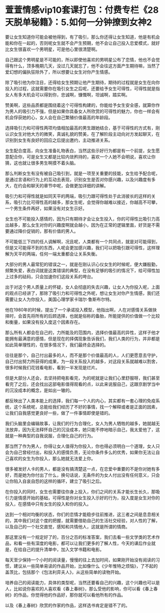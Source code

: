 # 萱萱情感vip10套课打包：付费专栏《28天脱单秘籍》：5.如何一分钟撩到女神2

要让女生知道你可能会被他得到，有了吸引，那么你还得让女生知道，他是有机会能和你在一起的，否则呢女生就不会产生预期，他不会让自己投入恋爱模式，就好比女生很喜欢一个男明星，可是他心里很清楚啊。

自己跟这个男明星是不可能的，所以即使他喜欢的男明星公布了恋情，他也不会觉得有什么，顶多晚期几天，没过几天就忘了，他不会往这方面产生期待嘛，当然了爱幻想的偏执狂除外了，所以想要让女生对你产生情感。

除了吸引他为你注目，还得给女生预期让他产生期待，期待的过程就是女生在向你投入的过程，这就需要你在吸引女生之后呢，还要给予女生可得性，可得性就是指女人有多大机会可以得到你，忠诚啊，慷慨啊，坦诚啊，踏实啊。

赞美啊，这些品质都是围绕着这个可得性构建的，你能给予女生安全感，就算你作为男人的吸引力不强，但是如果你具备女人所欣赏的可得性的魅力，你也一样会有机会俘获她的心，女人会在自己繁殖价值最高的年龄段。

选择吸引力和可得性两项均值相加最高的男生跟她结合，基于可得性的方式有，刚认识女生对他大方的微笑，真诚礼貌的赞美，在了解阶段主动向对方发起聊天，在识别到女生有良好的回应之后提出邀约，主动推进关系。

女生配合度高，向女生准备礼物表白，当然这些示好行为都是有一个前提，女生愿意配合你，可是女生又都是比较内敛矜持的，喜欢一个人她不会明说，喜欢让你猜，这也就让很多男生啊摸不着头脑。

那么判断女生有没有被自己吸引到，就是一项至关重要的技能，女生给予配合呢，是通过言语和行为上的互动去表现，识别女生是否对你感兴趣，以及兴趣度有多大，在约会和聊天的章节中呢，会做更加详细的讲解。

吸引力和可得性就是如同天平的两端，吸引力跟可得性处于此消彼长的这样的关系，吸引力比可得性高的越多，那女生呢，会觉得你越难以接近，你越高不可攀，一个男生条件再好，如果没有对女生示好。

女生也不可能投入感情的，因为只有期待才会让女生投入，你的可得性比吸引力高出越多，那么女生对你的兴趣度啊就会越小，因为在正常的逻辑里面，好货是不需要通过降价促销的，那有价值的男人。

不可能低三下四的任人调解啊，况且呢，人类都有一个共同点，就是对可能得到，但是又可能得不到的东西，人呢会更加感兴趣，我们可以把吸引跟可得性，这样理解为天平的两端，任何一端太重都会让关系失衡。

大部分的男人最常犯的错误之一，就是在刚认识心仪女生的时候呢，便大嫌殷勤，频繁失爱，表白词就是这类错误的典型，在没有足够的吸引的情况下，给可得性加上过多的砝码，只会加速你们这段关系的垮台。

出于对这个男人质量上的怀疑，女人会彻底的失去兴趣，让女人为你投入呢，上面的观点已经讲了，那除了吸引力和可得性之外呢，想让女生对你产生情感，我们还需要让女人为你投入，美国心理学家卡瑞尔·鲁斯布尔特。

他在1980年的时候，提出了一个承诺投入模型，他指出啊，人在对感情关系做抉择时，会首先将所有的后顾选择，也就是俗称的备胎，所能提供的价值做一个比较和衡量，如果没有投入度这个因素存在。

那么所有人都会在自己的，力所能及的范围内，选择价值最高的异性，这样子他才能拥有最满意的感情，但是现在的择偶现象告诉我们，我们人类的行为，并非都是如此简单理性的，在很多情况下，我们最终会选择的。

往往是那个，自己付出最多的人，而不是那个价值最高的人，人们更愿意去守护，自己付出努力所获得的成果，为一段关系投入的越多，对这段关系就越难以割舍，很多时候我们花钱看电影，看到一半发现是烂片。

但是大部分人还会，去坚持把电影看完，为的呢就是让我们心里舒服呀，我们甚至看完了之后，还会找出这部电影值得观看的点，以此来说服自己，这跟京剧学当中的沉没成本的概念，是如出一辙的。

都反映出了人类本能上的选择，我们每一个人的内心，其实都有一套心理的免疫系统，这个系统呢，总能给我们经历了不好的事情，找一个解释或者是正面的因素，让我们自我感觉更良好一些，做了一件事情即使是错的。

我们头脑里会编辑故事，让我们的行为合理化，女人为男人牺牲的越多，她就越无法放弃，因为无法释怀自己的沉没成本，她只能不停地暗示自己，我太爱他了，这就是一种典型的自我说服，合理化自己的行为。

那当然了作为男人，你得让女人值得为你投入，你也得必须明白一个道理，女人只会为自己曾经付出，和投入的感情负责，无论你条件多么的优秀，如果你无法让自己喜欢的女生为你投入，那么她就无法爱上你。

很多被发好人卡的男人，都是没有搞清楚这一点，在恋爱中重要的不是你对她有多好，而是她为你付出了什么，换句话说，无条件的为女人付出没有任何意义，只会让你陷入自哀自怨的这样的循环，建立了吸引之后。

在你投入的同时，女生也需要往你身上投入，你们之间的关系才能长生长久，那吸引力是情感开始的基础，可得性是你对女生投入示好的行为，投入度是女生对你的投入，在感情中只有女生的投入和你的投入。

达到一个相对均衡的状态，你们的恋情才能稳步往前推进，这三者之间是息息相关的，其中我们对这个度的把握，就需要借助自己的生活社交经验，对人性的了解，以及自己的一个社交直觉，感知和共情他人，这就是所谓的情商。

那这里没有一个规定好了的，百分之百的标准答案，我们去看一些文学类的艺术作品，和看一些有深度的电影，都可以让我们更多的了解人性，今天的课后作业就是，在给自己的提升清单中，加入文学书籍和电影。

每天至少保持一个小时的阅读量，慢慢的往上去加时间，如果刚开始没有阅读的习惯，建议从一些简单易读的作品开始，比如像什么《少年惟特之烦恼》，了不起的盖茨比，包括那个《包法利弈夫人》，从这些简单的读物开始。

培养自己的阅读能力，具体的类型呢，当然还要看自己的兴趣，这个兴趣也可以是人，比如说你喜欢的人喜欢看《春上春树》，那么受他的影响，你可以看《春上春树》的作品，你觉得他的作品好，那你就可以看他所有的作品。

以及《春上春树》欣赏的作家的作品，这样选书肯定是错不了的。